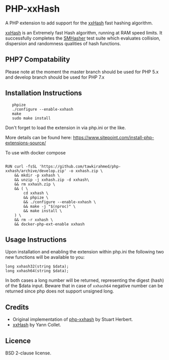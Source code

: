 PHP-xxHash
==========

A PHP extension to add support for the [xxHash](https://github.com/Cyan4973/xxHash) fast hashing algorithm.

[xxHash](https://github.com/Cyan4973/xxHash) is an Extremely fast Hash algorithm, running at RAM speed limits. 
It successfully completes the [SMHasher](http://code.google.com/p/smhasher/wiki/SMHasher) test suite which evaluates collision, dispersion and randomness qualities of hash functions.

## PHP7 Compatability

Please note at the moment the master branch should be used for PHP 5.x and develop branch should be used for PHP 7.x

## Installation Instructions

```
   phpize
   ./configure --enable-xxhash
   make
   sudo make install
```
Don't forget to load the extension in via php.ini or the like.

More details can be found here: https://www.sitepoint.com/install-php-extensions-source/

To use with docker compose

```

RUN curl -fsSL 'https://github.com/tawkirahmed/php-xxhash/archive/develop.zip' -o xxhash.zip \
    && mkdir -p xxhash \
    && unzip -j xxhash.zip -d xxhash\
    && rm xxhash.zip \
    && ( \
        cd xxhash \
        && phpize \
        && ./configure --enable-xxhash \
        && make -j "$(nproc)" \
        && make install \
    ) \
    && rm -r xxhash \
    && docker-php-ext-enable xxhash

```

## Usage Instructions

Upon installation and enabling the extension within php.ini the following two new functions will be available to you:

```
long xxhash32(string $data);
long xxhash64(string $data);
```

In both cases a long number will be returned, representing the digest (hash) of the $data input.
Beware that in case of ```xxhash64``` negative number can be returned since php does not support unsigned long.


## Credits
* Original implementation of [php-xxhash](https://github.com/stuartherbert/php-xxhash) by Stuart Herbert.
* [xxHash](https://github.com/Cyan4973/xxHash) by Yann Collet.

## Licence

BSD 2-clause license.